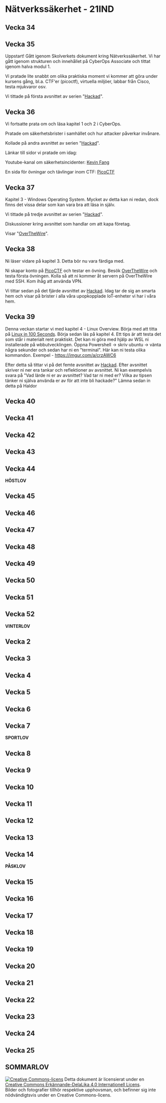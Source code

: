 # Nätverkssäkerhet - 21IND

## Vecka 34

## Vecka 35

Uppstart!
Gått igenom Skolverkets dokument kring Nätverkssäkerhet.
Vi har gått igenom strukturen och innehållet på CyberOps Associate och tittat igenom halva modul 1.

Vi pratade lite snabbt om olika praktiska moment vi kommer att göra under kursens gång, bl.a. CTF'er (picoctf), virtuella miljöer, labbar från Cisco, testa mjukvaror osv.

Vi tittade på första avsnittet av serien "[Hackad](https://www.svtplay.se/hackad)".

## Vecka 36

Vi fortsatte prata om och läsa kapitel 1 och 2 i CyberOps.

Pratade om säkerhetsbrister i samhället och hur attacker påverkar invånare.

Kollade på andra avsnittet av serien "[Hackad](https://www.svtplay.se/hackad)".

Länkar till sidor vi pratade om idag:

Youtube-kanal om säkerhetsincidenter: [Kevin Fang](https://www.youtube.com/@kevinfaang)

En sida för övningar och tävlingar inom CTF: [PicoCTF](https://www.picoctf.org/)


## Vecka 37

Kapitel 3 - Windows Operating System. Mycket av detta kan ni redan, dock finns det vissa delar som kan vara bra att läsa in själv. 

Vi tittade på tredje avsnittet av serien "[Hackad](https://www.svtplay.se/hackad)".

Diskussioner kring avsnittet som handlar om att kapa företag.

Visar "[OverTheWire](https://overthewire.org/wargames/bandit/)".


## Vecka 38

Ni läser vidare på kapitel 3. Detta bör nu vara färdiga med.

Ni skapar konto på [PicoCTF](https://picoctf.org/) och testar en övning. Besök [OverTheWire](https://overthewire.org/wargames/bandit/) och testa första övningen. Kolla så att ni kommer åt servern på OverTheWire med SSH. Kom ihåg att använda VPN.

Vi tittar sedan på det fjärde avsnittet av [Hackad](https://www.svtplay.se/hackad). Idag tar de sig an smarta hem och visar på brister i alla våra upopkopplade IoT-enheter vi har i våra hem.

## Vecka 39

Denna veckan startar vi med kapitel 4 - Linux Overview. Börja med att titta på [Linux in 100 Seconds](https://www.youtube.com/watch?v=rrB13utjYV4). Börja sedan läs på kapitel 4. Ett tips är att testa det som står i materialt rent praktiskt. Det kan ni göra med hjälp av WSL ni installerade på wbbutvecklingen. Öppna Powershell -> skriv ubuntu -> vänta några sekunder och sedan har ni en "terminal". Här kan ni testa olika kommandon.
Exempel - https://imgur.com/a/crzAWC6

Efter detta så tittar vi på det femte avsnittet av [Hackad](https://www.svtplay.se/hackad). Efter avsnittet skriver ni ner era tankar och reflektioner av avsnittet. Ni kan exempelvis svara på "Vad lärde ni er  av avsnittet? Vad tar ni med er? Vilka av tipsen tänker ni själva använda er av för att inte bli hackade?" Lämna sedan in detta på Haldor

## Vecka 40

## Vecka 41

## Vecka 42

## Vecka 43

## Vecka 44

**HÖSTLOV**

## Vecka 45

## Vecka 46

## Vecka 47

## Vecka 48

## Vecka 49

## Vecka 50

## Vecka 51

## Vecka 52

**VINTERLOV**

## Vecka 2

## Vecka 3

## Vecka 4

## Vecka 5

## Vecka 6

## Vecka 7

**SPORTLOV**

## Vecka 8

## Vecka 9

## Vecka 10

## Vecka 11

## Vecka 12

## Vecka 13

## Vecka 14

**PÅSKLOV**

## Vecka 15

## Vecka 16

## Vecka 17

## Vecka 18

## Vecka 19

## Vecka 20

## Vecka 21

## Vecka 22

## Vecka 23

## Vecka 24

## Vecka 25

**SOMMARLOV**
---     
[![Creative Commons-licens](https://i.creativecommons.org/l/by-sa/4.0/80x15.png)](http://creativecommons.org/licenses/by-sa/4.0/) Detta dokument är licensierat under en [Creative Commons Erkännande-DelaLika 4.0 Internationell Licens](http://creativecommons.org/licenses/by-sa/4.0/).    
Bilder och fotografier tillhör respektive upphovsman, och befinner sig inte nödvändigtsvis under en Creative Commons-licens.    
